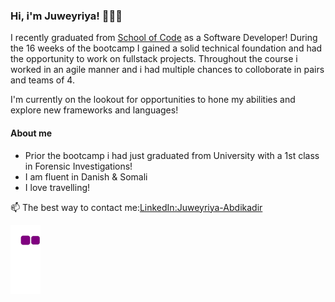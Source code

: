 ### Hi, i'm Juweyriya! 💁🏾‍♀️

I recently graduated from [School of Code](https://schoolofcode.co.uk/) as a Software Developer!
During the 16 weeks of the bootcamp  I gained a solid technical foundation and had the opportunity to work on fullstack projects.
Throughout the course i worked in an agile manner and i had multiple chances to colloborate in pairs and teams of 4. 

I'm currently on the lookout for opportunities to hone my abilities and explore new frameworks and languages!


#### About me 

- Prior the bootcamp i had just graduated from University with a 1st class in Forensic Investigations!
- I am fluent in Danish & Somali
- I love travelling!





📫 The best way to contact me:[LinkedIn:Juweyriya-Abdikadir](www.linkedin.com/in/juweyriya-abdikadir)



<!--

Here are some ideas to get you started:

- 🔭 I’m currently working on ...
- 🌱 I’m currently learning ...
- 👯 I’m looking to collaborate on ...
- 🤔 I’m looking for help with ...
- 💬 Ask me about ...
- 📫 How to reach me: www.linkedin.com/in/juweyriya-abdikadir

-->




![snake gif](https://github.com/juweyriya/juweyriya/blob/output/github-contribution-grid-snake.gif)

